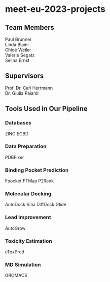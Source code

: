 # meet-eu-2023-projects
## Team Members
Paul Brunner  
Linda Blaier  
Chloé Weiler  
Valerie Segatz  
Selina Ernst
## Supervisors
Prof. Dr. Carl Herrmann  
Dr. Giulia Paiardi
## Tools Used in Our Pipeline
### Databases
ZINC
ECBD
### Data Preparation
PDBFixer
### Binding Pocket Prediction
Fpocket
FTMap
P2Rank
### Molecular Docking
AutoDock Vina
DiffDock
Glide
### Lead Improvement
AutoGrow
### Toxicity Estimation
eToxPred
### MD Simulation
GROMACS
